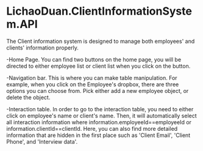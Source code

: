 # LichaoDuan.ClientInformationSystem.API
The Client information system is designed to manage both employees' and clients' information properly.

-Home Page.
You can find two buttons on the home page, you will be directed to either employee list or client list when you click on the button.
  
-Navigation bar.
This is where you can make table manipulation. For example, when you click on the Employee's dropbox, there are three options you can choose from. Pick either add a new employee object, or delete the object.
  
-Interaction table.
In order to go to the interaction table, you need to either click on employee's name or client's name. Then, it will automatically select all interaction information where information.employeeId==employeeId or information.clientId==clientId. Here, you can also find more detailed information that are hidden in the first place such as 'Client Email', 'Client Phone', and 'Interview data'.
